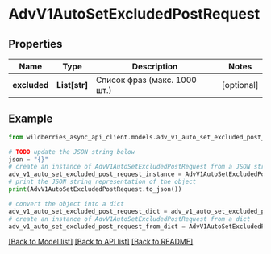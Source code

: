 # AdvV1AutoSetExcludedPostRequest


## Properties

Name | Type | Description | Notes
------------ | ------------- | ------------- | -------------
**excluded** | **List[str]** | Список фраз (макс. 1000 шт.) | [optional] 

## Example

```python
from wildberries_async_api_client.models.adv_v1_auto_set_excluded_post_request import AdvV1AutoSetExcludedPostRequest

# TODO update the JSON string below
json = "{}"
# create an instance of AdvV1AutoSetExcludedPostRequest from a JSON string
adv_v1_auto_set_excluded_post_request_instance = AdvV1AutoSetExcludedPostRequest.from_json(json)
# print the JSON string representation of the object
print(AdvV1AutoSetExcludedPostRequest.to_json())

# convert the object into a dict
adv_v1_auto_set_excluded_post_request_dict = adv_v1_auto_set_excluded_post_request_instance.to_dict()
# create an instance of AdvV1AutoSetExcludedPostRequest from a dict
adv_v1_auto_set_excluded_post_request_from_dict = AdvV1AutoSetExcludedPostRequest.from_dict(adv_v1_auto_set_excluded_post_request_dict)
```
[[Back to Model list]](../README.md#documentation-for-models) [[Back to API list]](../README.md#documentation-for-api-endpoints) [[Back to README]](../README.md)


